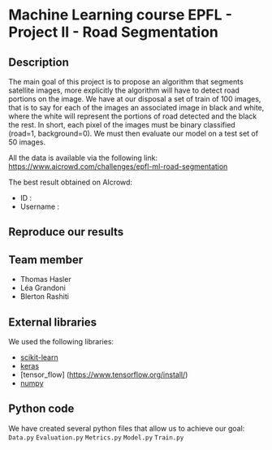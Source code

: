 # Machine Learning course EPFL - Project II -  Road Segmentation
## Description
The main goal of this project is to propose an algorithm that segments satellite images, more explicitly the algorithm will have to detect road portions on the image. We have at our disposal a set of train of 100 images, that is to say for each of the images an associated image in black and white, where the white will represent the portions of road detected and the black the rest. In short, each pixel of the images must be binary classified (road=1, background=0). We must then evaluate our model on a test set of 50 images.

All the data is available via the following link:
https://www.aicrowd.com/challenges/epfl-ml-road-segmentation

The best result obtained on AIcrowd:
* ID :
* Username :

## Reproduce our results

## Team member
* Thomas Hasler
* Léa Grandoni
* Blerton Rashiti

## External libraries
We used the following libraries:
* [scikit-learn](https://scikit-learn.org/stable/)
* [keras](https://keras.io/)
* [tensor_flow] (https://www.tensorflow.org/install/)
* [numpy](https://numpy.org/)

## Python code

We have created several python files that allow us to achieve our goal:
`Data.py`
`Evaluation.py`
`Metrics.py`
`Model.py`
`Train.py`



